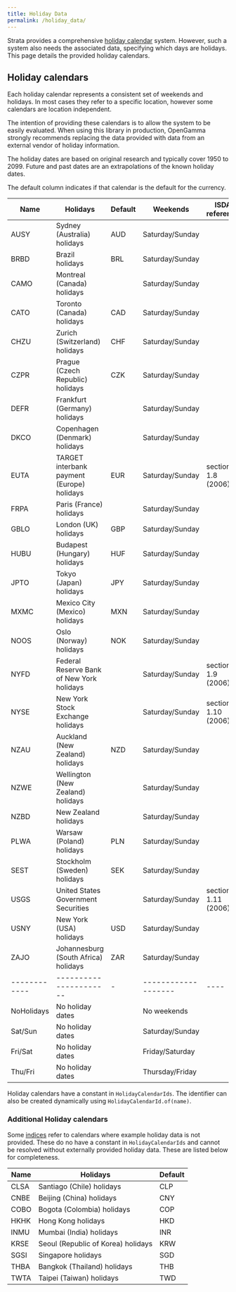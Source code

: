 ```yaml
---
title: Holiday Data
permalink: /holiday_data/
---
```


Strata provides a comprehensive [holiday calendar]({{site.baseurl}}/holidays) system.
However, such a system also needs the associated data, specifying which days are holidays.
This page details the provided holiday calendars.


## Holiday calendars

Each holiday calendar represents a consistent set of weekends and holidays.
In most cases they refer to a specific location, however some calendars are location independent.

The intention of providing these calendars is to allow the system to be easily evaluated.
When using this library in production, OpenGamma strongly recommends replacing the data provided
with data from an external vendor of holiday information.

The holiday dates are based on original research and typically cover 1950 to 2099.
Future and past dates are an extrapolations of the known holiday dates.

The default column indicates if that calendar is the default for the currency.

| Name | Holidays                                         | Default | Weekends          | ISDA reference      |
|------|--------------------------------------------------|---------|-------------------|---------------------|
| AUSY | Sydney (Australia) holidays                      | AUD     | Saturday/Sunday   |                     |
| BRBD | Brazil holidays                                  | BRL     | Saturday/Sunday   |                     |
| CAMO | Montreal (Canada) holidays                       |         | Saturday/Sunday   |                     |
| CATO | Toronto (Canada) holidays                        | CAD     | Saturday/Sunday   |                     |
| CHZU | Zurich (Switzerland) holidays                    | CHF     | Saturday/Sunday   |                     |
| CZPR | Prague (Czech Republic) holidays                 | CZK     | Saturday/Sunday   |                     |
| DEFR | Frankfurt (Germany) holidays                     |         | Saturday/Sunday   |                     |
| DKCO | Copenhagen (Denmark) holidays                    |         | Saturday/Sunday   |                     |
| EUTA | TARGET interbank payment (Europe) holidays       | EUR     | Saturday/Sunday   | section 1.8 (2006)  |
| FRPA | Paris (France) holidays                          |         | Saturday/Sunday   |                     |
| GBLO | London (UK) holidays                             | GBP     | Saturday/Sunday   |                     |
| HUBU | Budapest (Hungary) holidays                      | HUF     | Saturday/Sunday   |                     |
| JPTO | Tokyo (Japan) holidays                           | JPY     | Saturday/Sunday   |                     |
| MXMC | Mexico City (Mexico) holidays                    | MXN     | Saturday/Sunday   |                     |
| NOOS | Oslo (Norway) holidays                           | NOK     | Saturday/Sunday   |                     |
| NYFD | Federal Reserve Bank of New York holidays        |         | Saturday/Sunday   | section 1.9 (2006)  |
| NYSE | New York Stock Exchange holidays                 |         | Saturday/Sunday   | section 1.10 (2006) |
| NZAU | Auckland (New Zealand) holidays                  | NZD     | Saturday/Sunday   |                     |
| NZWE | Wellington (New Zealand) holidays                |         | Saturday/Sunday   |                     |
| NZBD | New Zealand holidays                             |         | Saturday/Sunday   |                     |
| PLWA | Warsaw (Poland) holidays                         | PLN     | Saturday/Sunday   |                     |
| SEST | Stockholm (Sweden) holidays                      | SEK     | Saturday/Sunday   |                     |
| USGS | United States Government Securities              |         | Saturday/Sunday   | section 1.11 (2006) |
| USNY | New York (USA) holidays                          | USD     | Saturday/Sunday   |                     |
| ZAJO | Johannesburg (South Africa) holidays             | ZAR     | Saturday/Sunday   |                     |
|------------|----------------------|-|-------------------|----|
| NoHolidays | No holiday dates     | | No weekends       |    |
| Sat/Sun    | No holiday dates     | | Saturday/Sunday   |    |
| Fri/Sat    | No holiday dates     | | Friday/Saturday   |    |
| Thu/Fri    | No holiday dates     | | Thursday/Friday   |    |

Holiday calendars have a constant in `HolidayCalendarIds`.
The identifier can also be created dynamically using `HolidayCalendarId.of(name)`.


### Additional Holiday calendars

Some [indices]({{site.baseurl}}/indices) refer to calendars where example holiday data is not provided.
These do no have a constant in `HolidayCalendarIds` and cannot be resolved without externally provided holiday data.
These are listed below for completeness.

| Name | Holidays                                         | Default |
|------|--------------------------------------------------|---------|
| CLSA | Santiago (Chile) holidays                        | CLP     |
| CNBE | Beijing (China) holidays                         | CNY     |
| COBO | Bogota (Colombia) holidays                       | COP     |
| HKHK | Hong Kong holidays                               | HKD     |
| INMU | Mumbai (India) holidays                          | INR     |
| KRSE | Seoul (Republic of Korea) holidays               | KRW     |
| SGSI | Singapore holidays                               | SGD     |
| THBA | Bangkok (Thailand) holidays                      | THB     |
| TWTA | Taipei (Taiwan) holidays                         | TWD     |
